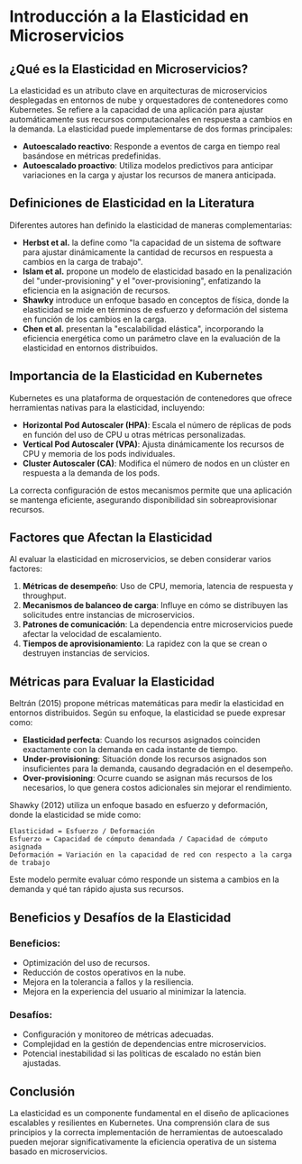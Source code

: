 # Introducción a la Elasticidad en Microservicios

## ¿Qué es la Elasticidad en Microservicios?

La elasticidad es un atributo clave en arquitecturas de microservicios desplegadas en entornos de nube y orquestadores de contenedores como Kubernetes. Se refiere a la capacidad de una aplicación para ajustar automáticamente sus recursos computacionales en respuesta a cambios en la demanda. La elasticidad puede implementarse de dos formas principales:

- **Autoescalado reactivo**: Responde a eventos de carga en tiempo real basándose en métricas predefinidas.
- **Autoescalado proactivo**: Utiliza modelos predictivos para anticipar variaciones en la carga y ajustar los recursos de manera anticipada.

## Definiciones de Elasticidad en la Literatura

Diferentes autores han definido la elasticidad de maneras complementarias:

- **Herbst et al.** la define como "la capacidad de un sistema de software para ajustar dinámicamente la cantidad de recursos en respuesta a cambios en la carga de trabajo".
- **Islam et al.** propone un modelo de elasticidad basado en la penalización del "under-provisioning" y el "over-provisioning", enfatizando la eficiencia en la asignación de recursos.
- **Shawky** introduce un enfoque basado en conceptos de física, donde la elasticidad se mide en términos de esfuerzo y deformación del sistema en función de los cambios en la carga.
- **Chen et al.** presentan la "escalabilidad elástica", incorporando la eficiencia energética como un parámetro clave en la evaluación de la elasticidad en entornos distribuidos.

## Importancia de la Elasticidad en Kubernetes

Kubernetes es una plataforma de orquestación de contenedores que ofrece herramientas nativas para la elasticidad, incluyendo:

- **Horizontal Pod Autoscaler (HPA)**: Escala el número de réplicas de pods en función del uso de CPU u otras métricas personalizadas.
- **Vertical Pod Autoscaler (VPA)**: Ajusta dinámicamente los recursos de CPU y memoria de los pods individuales.
- **Cluster Autoscaler (CA)**: Modifica el número de nodos en un clúster en respuesta a la demanda de los pods.

La correcta configuración de estos mecanismos permite que una aplicación se mantenga eficiente, asegurando disponibilidad sin sobreaprovisionar recursos.

## Factores que Afectan la Elasticidad

Al evaluar la elasticidad en microservicios, se deben considerar varios factores:

1. **Métricas de desempeño**: Uso de CPU, memoria, latencia de respuesta y throughput.
2. **Mecanismos de balanceo de carga**: Influye en cómo se distribuyen las solicitudes entre instancias de microservicios.
3. **Patrones de comunicación**: La dependencia entre microservicios puede afectar la velocidad de escalamiento.
4. **Tiempos de aprovisionamiento**: La rapidez con la que se crean o destruyen instancias de servicios.

## Métricas para Evaluar la Elasticidad

Beltrán (2015) propone métricas matemáticas para medir la elasticidad en entornos distribuidos. Según su enfoque, la elasticidad se puede expresar como:

- **Elasticidad perfecta**: Cuando los recursos asignados coinciden exactamente con la demanda en cada instante de tiempo.
- **Under-provisioning**: Situación donde los recursos asignados son insuficientes para la demanda, causando degradación en el desempeño.
- **Over-provisioning**: Ocurre cuando se asignan más recursos de los necesarios, lo que genera costos adicionales sin mejorar el rendimiento.

Shawky (2012) utiliza un enfoque basado en esfuerzo y deformación, donde la elasticidad se mide como:

```
Elasticidad = Esfuerzo / Deformación
Esfuerzo = Capacidad de cómputo demandada / Capacidad de cómputo asignada
Deformación = Variación en la capacidad de red con respecto a la carga de trabajo
```

Este modelo permite evaluar cómo responde un sistema a cambios en la demanda y qué tan rápido ajusta sus recursos.

## Beneficios y Desafíos de la Elasticidad

### Beneficios:
- Optimización del uso de recursos.
- Reducción de costos operativos en la nube.
- Mejora en la tolerancia a fallos y la resiliencia.
- Mejora en la experiencia del usuario al minimizar la latencia.

### Desafíos:
- Configuración y monitoreo de métricas adecuadas.
- Complejidad en la gestión de dependencias entre microservicios.
- Potencial inestabilidad si las políticas de escalado no están bien ajustadas.

## Conclusión

La elasticidad es un componente fundamental en el diseño de aplicaciones escalables y resilientes en Kubernetes. Una comprensión clara de sus principios y la correcta implementación de herramientas de autoescalado pueden mejorar significativamente la eficiencia operativa de un sistema basado en microservicios.
